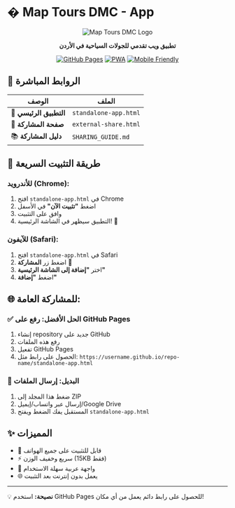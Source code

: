 # �️ Map Tours DMC - App

<div align="center">

![Map Tours DMC Logo](https://www.map-tours.com/wp-content/uploads/2019/05/Map-logo-6cm.png)

**تطبيق ويب تقدمي للجولات السياحية في الأردن**

[![GitHub Pages](https://img.shields.io/badge/GitHub%20Pages-Live-brightgreen)](https://tawfiqmakhamreh.github.io/map-tours-dmc/)
[![PWA](https://img.shields.io/badge/PWA-Ready-blue)](https://web.dev/progressive-web-apps/)
[![Mobile Friendly](https://img.shields.io/badge/Mobile-Friendly-orange)](https://developers.google.com/search/mobile-sites)

</div>

## 🚀 الروابط المباشرة

| الوصف | الملف |
|--------|--------|
| 📱 **التطبيق الرئيسي** | `standalone-app.html` |
| 🔗 **صفحة المشاركة** | `external-share.html` |
| 📚 **دليل المشاركة** | `SHARING_GUIDE.md` |

## 📱 طريقة التثبيت السريعة

### للأندرويد (Chrome):
1. افتح `standalone-app.html` في Chrome
2. اضغط **"تثبيت الآن"** في الأسفل
3. وافق على التثبيت
4. التطبيق سيظهر في الشاشة الرئيسية! 🎉

### للآيفون (Safari):
1. افتح `standalone-app.html` في Safari
2. اضغط زر **المشاركة** 🔗
3. اختر **"إضافة إلى الشاشة الرئيسية"**
4. اضغط **"إضافة"**

## 🌐 للمشاركة العامة:

### ✅ الحل الأفضل: رفع على GitHub Pages
1. إنشاء repository جديد على GitHub
2. رفع هذه الملفات
3. تفعيل GitHub Pages
4. الحصول على رابط مثل: `https://username.github.io/repo-name/standalone-app.html`

### 📧 البديل: إرسال الملفات
1. ضغط هذا المجلد إلى ZIP
2. إرسال عبر واتساب/إيميل/Google Drive
3. المستقبل يفك الضغط ويفتح `standalone-app.html`

## ✨ المميزات
- 📱 قابل للتثبيت على جميع الهواتف
- ⚡ سريع وخفيف الوزن (15KB فقط)
- 🎯 واجهة عربية سهلة الاستخدام
- 🌐 يعمل بدون إنترنت بعد التثبيت

---
💡 **نصيحة:** استخدم GitHub Pages للحصول على رابط دائم يعمل من أي مكان!
